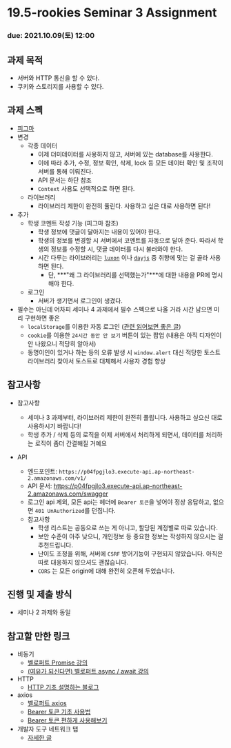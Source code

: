 19.5-rookies Seminar 3 Assignment
================================

### **due: 2021.10.09(토) 12:00**

## 과제 목적
- 서버와 HTTP 통신을 할 수 있다.
- 쿠키와 스토리지를 사용할 수 있다.

## 과제 스펙
- [피그마](https://www.figma.com/file/K5KY7htY5NVyDM1oa3INK0/wafflestudio-19.5-react-seminar-3?node-id=0%3A1)
- 변경
  - 각종 데이터
    - 이제 더미데이터를 사용하지 않고, 서버에 있는 database를 사용한다.
    - 이에 따라 추가, 수정, 정보 확인, 삭제, lock 등 모든 데이터 확인 및 조작이 서버를 통해 이뤄진다.
    - API 문서는 하단 참조
    - `Context` 사용도 선택적으로 하면 된다.
  - 라이브러리
    - 라이브러리 제한이 완전히 풀린다. 사용하고 싶은 대로 사용하면 된다!
- 추가
  - 학생 코멘트 작성 기능 (피그마 참조)
    - 학생 정보에 댓글이 달아지는 내용이 있어야 한다.
    - 학생의 정보를 변경할 시 서버에서 코멘트를 자동으로 달아 준다. 따라서 학생의 정보를 수정할 시, 댓글 데이터를 다시 불러와야 한다.
    - 시간 다루는 라이브러리는 [`luxon`](https://moment.github.io/luxon/#/) 이나 [`dayjs`](https://day.js.org/) 중 취향에 맞는 걸 골라 사용하면 된다.
      - 단, ***"왜 그 라이브러리를 선택했는가"***에 대한 내용을 PR에 명시해야 한다.
  - 로그인
    - 서버가 생기면서 로그인이 생겼다.
- 필수는 아닌데 어차피 세미나 4 과제에서 필수 스펙으로 나올 거라 시간 남으면 미리 구현하면 좋은
  - `localStorage`를 이용한 자동 로그인 ([관련 읽어보면 좋은 글](https://velog.io/@0307kwon/JWT%EB%8A%94-%EC%96%B4%EB%94%94%EC%97%90-%EC%A0%80%EC%9E%A5%ED%95%B4%EC%95%BC%ED%95%A0%EA%B9%8C-localStorage-vs-cookie))
  - `cookie`를 이용한 `24시간 동안 안 보기` 버튼이 있는 팝업 (내용은 아직 디자인이 안 나왔으니 적당히 알아서)
  - 동명이인이 있거나 하는 등의 오류 발생 시 `window.alert` 대신 적당한 토스트 라이브러리 찾아서 토스트로 대체해서 사용자 경험 향상

## 참고사항
- 참고사항
  - 세미나 3 과제부터, 라이브러리 제한이 완전히 풀립니다. 사용하고 싶으신 대로 사용하시기 바랍니다!
  - 학생 추가 / 삭제 등의 로직을 이제 서버에서 처리하게 되면서, 데이터를 처리하는 로직이 좀더 간결해질 거예요

- API
  - 엔드포인트: `https://p04fpgjlo3.execute-api.ap-northeast-2.amazonaws.com/v1/`
  - API 문서: https://p04fpgjlo3.execute-api.ap-northeast-2.amazonaws.com/swagger
  - 로그인 api 제외, 모든 api는 헤더에 `Bearer 토큰`을 넣어야 정상 응답하고, 없으면 `401 UnAuthorized`를 던집니다.
  - 참고사항
    - 학생 리스트는 공동으로 쓰는 게 아니고, 할당된 계정별로 따로 있습니다.
    - 보안 수준이 아주 낮으니, 개인정보 등 중요한 정보는 작성하지 않으시는 걸 추천드립니다.
    - 난이도 조정을 위해, 서버에 `CSRF` 방어기능이 구현되지 않았습니다. 아직은 따로 대응하지 않으셔도 괜찮습니다.
    - `CORS` 는 모든 origin에 대해 완전히 오픈해 두었습니다.

## 진행 및 제출 방식
- 세미나 2 과제와 동일

## 참고할 만한 링크
- 비동기
  - [벨로퍼트 Promise 강의](https://learnjs.vlpt.us/async/01-promise.html)
  - [(여유가 되신다면) 벨로퍼트 async / await 강의](https://learnjs.vlpt.us/async/02-async-await.html)
- HTTP
  - [HTTP 기초 설명하는 블로그](https://leehwarang.github.io/docs/tech/http.html)
- axios
  - [벨로퍼트 axios](https://react.vlpt.us/integrate-api/01-basic.html)
  - [Bearer 토큰 기초 사용법](https://devtalk.kakao.com/t/axios-get-headers/107134)
  - [Bearer 토큰 편하게 사용해보기](https://jihyehwang09.github.io/2019/01/29/javascript15/)
- 개발자 도구 네트워크 탭
  - [자세한 글](https://medium.com/%EB%82%B4%EC%9D%BC%EC%9D%98-%EC%9B%B9-%EA%B0%9C%EB%B0%9C/google-chrome-devtool-%EB%84%A4%ED%8A%B8%EC%9B%8C%ED%81%AC-%ED%83%AD%EC%9D%84-%ED%9A%A8%EC%9C%A8%EC%A0%81%EC%9C%BC%EB%A1%9C-%EC%82%AC%EC%9A%A9%ED%95%98%EA%B8%B0-%EC%9C%84%ED%95%9C-7%EA%B0%80%EC%A7%80-%ED%8C%81-8d3166c5e273)